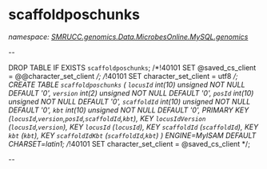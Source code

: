 ﻿# scaffoldposchunks
_namespace: [SMRUCC.genomics.Data.MicrobesOnline.MySQL.genomics](./index.md)_

--
 
 DROP TABLE IF EXISTS `scaffoldposchunks`;
 /*!40101 SET @saved_cs_client = @@character_set_client */;
 /*!40101 SET character_set_client = utf8 */;
 CREATE TABLE `scaffoldposchunks` (
 `locusId` int(10) unsigned NOT NULL DEFAULT '0',
 `version` int(2) unsigned NOT NULL DEFAULT '0',
 `posId` int(10) unsigned NOT NULL DEFAULT '0',
 `scaffoldId` int(10) unsigned NOT NULL DEFAULT '0',
 `kbt` int(10) unsigned NOT NULL DEFAULT '0',
 PRIMARY KEY (`locusId`,`version`,`posId`,`scaffoldId`,`kbt`),
 KEY `locusIdVersion` (`locusId`,`version`),
 KEY `locusId` (`locusId`),
 KEY `scaffoldId` (`scaffoldId`),
 KEY `kbt` (`kbt`),
 KEY `scaffoldIdKbt` (`scaffoldId`,`kbt`)
 ) ENGINE=MyISAM DEFAULT CHARSET=latin1;
 /*!40101 SET character_set_client = @saved_cs_client */;
 
 --




